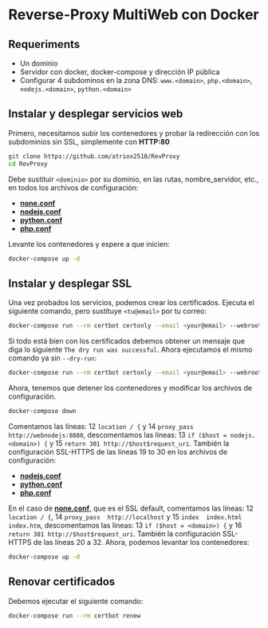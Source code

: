 # Reverse-Proxy MultiWeb con Docker
## Requeriments
* Un dominio
* Servidor con docker, docker-compose y dirección IP pública
* Configurar 4 subdominos en la zona DNS: `www.<domain>`, `php.<domain>`, `nodejs.<domain>`, `python.<domain>`

## Instalar y desplegar servicios web
Primero, necesitamos subir los contenedores y probar la redirección con los subdominios sin SSL, simplemente con **HTTP:80**
```bash
git clone https://github.com/atriox2510/RevProxy
cd RevProxy
```

Debe sustituir `<dominio>` por su dominio, en las rutas, nombre_servidor, etc., en todos los archivos de configuración:
* [**none.conf**](nginx/conf/none.conf)
* [**nodejs.conf**](nginx/conf/nodejs.conf)
* [**python.conf**](nginxconf/python.conf)
* [**php.conf**](nginx/conf/php.conf)

Levante los contenedores y espere a que inicien:
```bash
docker-compose up -d
```

## Instalar y desplegar SSL
Una vez probados los servicios, podemos crear los certificados. Ejecuta el siguiente comando, pero sustituye `<tu@email>` por tu correo:
```bash
docker-compose run --rm certbot certonly --email <your@email> --webroot --webroot-path /var/www/certbot --dry-run -d <domain> -d www.<domain> -d nodejs.<domain> -d python.<domain> -d php.<domain> --agree-tos
```

Si todo está bien con los certificados debemos obtener un mensaje que diga lo siguiente `The dry run was successful`. Ahora ejecutamos el mismo comando ya sin `--dry-run`:
```bash
docker-compose run --rm certbot certonly --email <your@email> --webroot --webroot-path /var/www/certbot -d <domain> -d www.<domain> -d nodejs.<domain> -d python.<domain> -d php.<domain> --agree-tos
```

Ahora, tenemos que detener los contenedores y modificar los archivos de configuración.
```bash
docker-compose down
```

Comentamos las líneas: 12 `location / {` y 14 `proxy_pass http://webnodejs:8080`, descomentamos las líneas: 13 `if ($host = nodejs.<domain>) {` y 15 `return 301 http://$host$request_uri`. También la configuración SSL-HTTPS de las líneas 19 to 30 en los archivos de configuración:
* [**nodejs.conf**](nginx/conf/nodejs.conf)
* [**python.conf**](nginx/conf/python.conf)
* [**php.conf**](nginx/conf/php.conf)

En el caso de [**none.conf**](nginx/conf/none.conf), que es el SSL default, comentamos las líneas: 12 `location / {`, 14 `proxy_pass  http://localhost` y 15 `index  index.html index.htm`, descomentamos las líneas: 13 `if ($host = <domain>) {` y 16 `return 301 http://$host$request_uri`. También la configuración SSL-HTTPS de las líneas 20 a 32.
Ahora, podemos levantar los contenedores:
```bash
docker-compose up -d
```

## Renovar certificados
Debemos ejecutar el siguiente comando:
```bash
docker-compose run --rm certbot renew
```